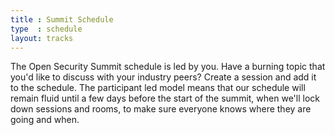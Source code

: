 ```yaml
---
title : Summit Schedule
type  : schedule
layout: tracks
---
```


The Open Security Summit schedule is led by you. Have a burning topic that you'd like to discuss with your industry peers? Create a session and add it to the schedule.
The participant led model means that our schedule will remain fluid until a few days before the start of the summit, when we'll lock down sessions and rooms, to make sure everyone knows where they are going and when.